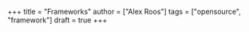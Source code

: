 +++
title = "Frameworks"
author = ["Alex Roos"]
tags = ["opensource", "framework"]
draft = true
+++
